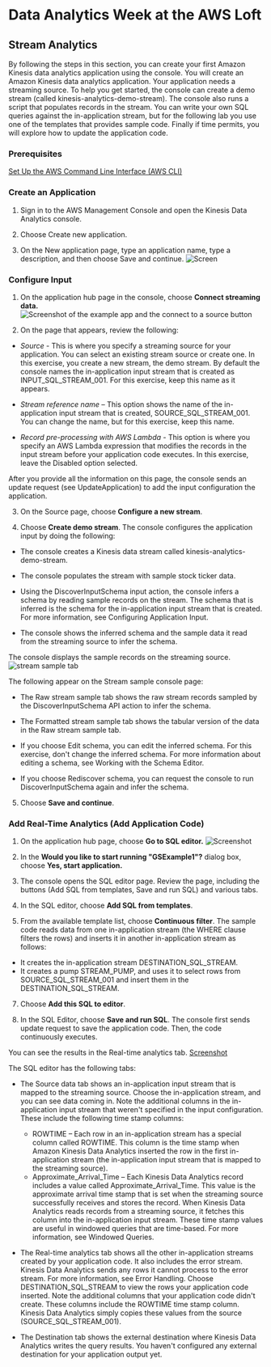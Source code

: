 # Data Analytics Week at the AWS Loft

## Stream Analytics

By following the steps in this section, you can create your first Amazon Kinesis data analytics application using the console. You will create an Amazon Kinesis data analytics application. Your application needs a streaming source. To help you get started, the console can create a demo stream (called kinesis-analytics-demo-stream). The console also runs a script that populates records in the stream. You can write your own SQL queries against the in-application stream, but for the following lab you use one of the templates that provides sample code. Finally if time permits, you will explore how to update the application code.

### Prerequisites

[Set Up the AWS Command Line Interface (AWS CLI)](https://docs.aws.amazon.com/kinesisanalytics/latest/dev/setup-awscli.html)

### Create an Application

1.  Sign in to the AWS Management Console and open the Kinesis Data Analytics console.

2.  Choose Create new application.

3.  On the New application page, type an application name, type a description, and then choose Save and continue.
![Screen](https://docs.aws.amazon.com/kinesisanalytics/latest/dev/images/gs-v2-10.png)

### Configure Input

1.  On the application hub page in the console, choose __Connect streaming data.__
![Screenshot of the example app and the connect to a source button](https://docs.aws.amazon.com/kinesisanalytics/latest/dev/images/gs-v2-20.png)

2.  On the page that appears, review the following:
  * _Source_ - This is where you specify a streaming source for your application. You can select an existing stream source or create one. In this exercise, you create a new stream, the demo stream. By default the console names the in-application input stream that is created as INPUT_SQL_STREAM_001. For this exercise, keep this name as it appears.

  * _Stream reference name_ – This option shows the name of the in-application input stream that is created, SOURCE_SQL_STREAM_001. You can change the name, but for this exercise, keep this name.
  
  * _Record pre-processing with AWS Lambda_ - This option is where you specify an AWS Lambda expression that modifies the records in the input stream before your application code executes. In this exercise, leave the Disabled option selected.

After you provide all the information on this page, the console sends an update request (see UpdateApplication) to add the input configuration the application.

3.  On the Source page, choose __Configure a new stream__.

4.  Choose __Create demo stream__. The console configures the application input by doing the following:

  * The console creates a Kinesis data stream called kinesis-analytics-demo-stream.

  * The console populates the stream with sample stock ticker data.

  * Using the DiscoverInputSchema input action, the console infers a schema by reading sample records on the stream. The schema that is inferred is the schema for the in-application input stream that is created. For more information, see Configuring Application Input.

  * The console shows the inferred schema and the sample data it read from the streaming source to infer the schema.

The console displays the sample records on the streaming source.
![stream sample tab](https://docs.aws.amazon.com/kinesisanalytics/latest/dev/images/gs-v2-30.png)

The following appear on the Stream sample console page:

  * The Raw stream sample tab shows the raw stream records sampled by the DiscoverInputSchema API action to infer the schema.

  * The Formatted stream sample tab shows the tabular version of the data in the Raw stream sample tab.

  * If you choose Edit schema, you can edit the inferred schema. For this exercise, don't change the inferred schema. For more information about editing a schema, see Working with the Schema Editor.

  * If you choose Rediscover schema, you can request the console to run DiscoverInputSchema again and infer the schema.

5. Choose __Save and continue__. 

### Add Real-Time Analytics (Add Application Code)

1. On the application hub page, choose __Go to SQL editor.__
![Screenshot](https://docs.aws.amazon.com/kinesisanalytics/latest/dev/images/gs-v2-40.png)

2. In the __Would you like to start running "GSExample1"?__ dialog box, choose __Yes, start application.__

3. The console opens the SQL editor page. Review the page, including the buttons (Add SQL from templates, Save and run SQL) and various tabs.

4. In the SQL editor, choose __Add SQL from templates__.

5. From the available template list, choose __Continuous filter__. The sample code reads data from one in-application stream (the WHERE clause filters the rows) and inserts it in another in-application stream as follows:

 * It creates the in-application stream DESTINATION_SQL_STREAM.
 * It creates a pump STREAM_PUMP, and uses it to select rows from SOURCE_SQL_STREAM_001 and insert them in the DESTINATION_SQL_STREAM.

7. Choose __Add this SQL to editor__.

8. In the SQL Editor, choose __Save and run SQL__. The console first sends update request to save the application code. Then, the code continuously executes.

You can see the results in the Real-time analytics tab.
[Screenshot](https://docs.aws.amazon.com/kinesisanalytics/latest/dev/images/gs-v2-50.png)

The SQL editor has the following tabs:

 * The Source data tab shows an in-application input stream that is mapped to the streaming source. Choose the in-application stream, and you can see data coming in. Note the additional columns in the in-application input stream that weren't specified in the input configuration. These include the following time stamp columns:
   * ROWTIME – Each row in an in-application stream has a special column called ROWTIME. This column is the time stamp when Amazon Kinesis Data Analytics inserted the row in the first in-application stream (the in-application input stream that is mapped to the streaming source).
   * Approximate_Arrival_Time – Each Kinesis Data Analytics record includes a value called Approximate_Arrival_Time. This value is the approximate arrival time stamp that is set when the streaming source successfully receives and stores the record. When Kinesis Data Analytics reads records from a streaming source, it fetches this column into the in-application input stream. These time stamp values are useful in windowed queries that are time-based. For more information, see Windowed Queries.

 * The Real-time analytics tab shows all the other in-application streams created by your application code. It also includes the error stream. Kinesis Data Analytics sends any rows it cannot process to the error stream. For more information, see Error Handling. Choose DESTINATION_SQL_STREAM to view the rows your application code inserted. Note the additional columns that your application code didn't create. These columns include the ROWTIME time stamp column. Kinesis Data Analytics simply copies these values from the source (SOURCE_SQL_STREAM_001).

 * The Destination tab shows the external destination where Kinesis Data Analytics writes the query results. You haven't configured any external destination for your application output yet.

